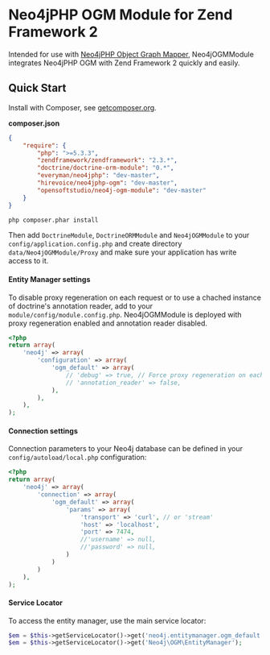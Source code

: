 # Neo4jPHP OGM Module for Zend Framework 2

Intended for use with <a target="_blank" href="https://github.com/lphuberdeau/Neo4j-PHP-OGM">Neo4jPHP Object Graph Mapper</a>, Neo4jOGMModule integrates Neo4jPHP OGM with Zend Framework 2 quickly and easily.

## Quick Start

Install with Composer, see [getcomposer.org](http://getcomposer.org/).  

<strong>composer.json</strong>
```json
{
    "require": {
        "php": ">=5.3.3",
        "zendframework/zendframework": "2.3.*",
        "doctrine/doctrine-orm-module": "0.*",
        "everyman/neo4jphp": "dev-master",
        "hirevoice/neo4jphp-ogm": "dev-master",
        "opensoftstudio/neo4j-ogm-module": "dev-master"
    }
}
```

```sh
php composer.phar install
```

Then add `DoctrineModule`, `DoctrineORMModule` and `Neo4jOGMModule` to your `config/application.config.php` and create directory
`data/Neo4jOGMModule/Proxy` and make sure your application has write access to it.

#### Entity Manager settings
To disable proxy regeneration on each request or to use a chached instance of doctrine's annotation reader, add to your `module/config/module.config.php`.  Neo4jOGMModule is deployed with proxy regeneration enabled and annotation reader disabled.

```php
<?php
return array(
    'neo4j' => array(
        'configuration' => array(
            'ogm_default' => array(
                // 'debug' => true, // Force proxy regeneration on each request
                // 'annotation_reader' => false,
            ),
        ),
    ),
);
```
#### Connection settings
Connection parameters to your Neo4j database can be defined in your `config/autoload/local.php` configuration:

```php
<?php
return array(
    'neo4j' => array(
        'connection' => array(
            'ogm_default' => array(
                'params' => array(
                    'transport' => 'curl', // or 'stream'
                    'host' => 'localhost',
                    'port' => 7474,
                    //'username' => null,
                    //'password' => null,
                )
            )
        )
    ),
);
```
#### Service Locator
To access the entity manager, use the main service locator:

```php
$em = $this->getServiceLocator()->get('neo4j.entitymanager.ogm_default');
$em = $this->getServiceLocator()->get('Neo4j\OGM\EntityManager');
```
